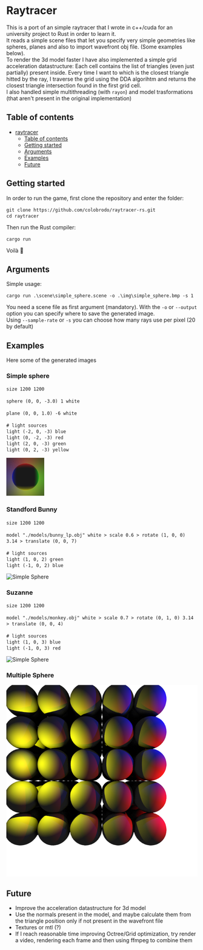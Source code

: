 # Raytracer

This is a port of an simple raytracer that I wrote in c++/cuda for an university project to Rust in order to learn it.   
It reads a simple scene files that let you specify very simple geometries like spheres, planes and also to import wavefront obj file. (Some examples below).   
To render the 3d model faster I have also implemented a simple grid acceleration datastructure: Each cell contains the list of triangles (even just partially) present inside.
Every time I want to which is the closest triangle hitted by the ray, I traverse the grid using the DDA algorihtm and returns the closest triangle intersection found in the first grid cell.          
I also handled simple multithreading (with `rayon`) and model trasformations (that aren't present in the original implementation)  

## Table of contents

- [raytracer](#raytracer)
  - [Table of contents](#table-of-contents)
  - [Getting started](#getting-started)
  - [Arguments](#arguments)
  - [Examples](#examples)
  - [Future](#future)

## Getting started

In order to run the game, first clone the repository and enter the folder:

    git clone https://github.com/colobrodo/raytracer-rs.git
    cd raytracer

Then run the Rust compiler:

    cargo run

Voilà :tada:

## Arguments

Simple usage:    

    cargo run .\scene\simple_sphere.scene -o .\img\simple_sphere.bmp -s 1

You need a scene file as first argument (mandatory).
With the `-o` or `--output` option you can specify where to save the generated image.   
Using `--sample-rate` or `-s` you can choose how many rays use per pixel (20 by default)

## Examples

Here some of the generated images  

### Simple sphere

    size 1200 1200

    sphere (0, 0, -3.0) 1 white

    plane (0, 0, 1.0) -6 white

    # light sources
    light (-2, 0, -3) blue
    light (0, -2, -3) red
    light (2, 0, -3) green
    light (0, 2, -3) yellow

![Simple Sphere](./img/simple_sphere.bmp)

### Standford Bunny

    size 1200 1200

    model "./models/bunny_lp.obj" white > scale 0.6 > rotate (1, 0, 0) 3.14 > translate (0, 0, 7)

    # light sources
    light (1, 0, 2) green
    light (-1, 0, 2) blue

![Simple Sphere](./img/bunny.bmp)

### Suzanne
    size 1200 1200

    model "./models/monkey.obj" white > scale 0.7 > rotate (0, 1, 0) 3.14 > translate (0, 0, 4)

    # light sources
    light (1, 0, 3) blue
    light (-1, 0, 3) red

![Simple Sphere](./img/monkey.bmp)

### Multiple Sphere

![Multiple Spheres](./img/multisphere.bmp)

## Future

- Improve the acceleration datastructure for 3d model   
- Use the normals present in the model, and maybe calculate them from the triangle position only if not present in the wavefront file
- Textures or mtl (?)
- If I reach reasonable time improving Octree/Grid optimization, try render a video, rendering each frame and then using ffmpeg to combine them  
